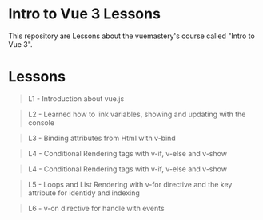 # Intro to Vue 3 Lessons

This repository are Lessons about the vuemastery's course called "Intro to Vue 3". 

# Lessons

> L1 - Introduction about vue.js

> L2 - Learned how to link variables, showing and updating with the console

> L3 - Binding attributes from Html with v-bind

> L4 - Conditional Rendering tags with v-if, v-else and v-show

> L4 - Conditional Rendering tags with v-if, v-else and v-show

> L5 - Loops and List Rendering with v-for directive and the key attribute for identidy and indexing

> L6 - v-on directive for handle with events